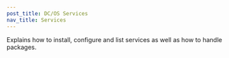 ```yaml
---
post_title: DC/OS Services
nav_title: Services
---
```


Explains how to install, configure and list services as well as how to handle packages.